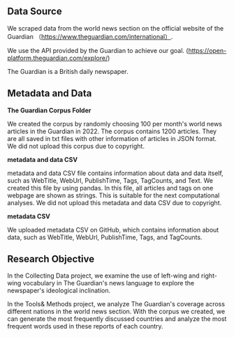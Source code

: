 ## Data Source

We scraped data from the world news section on the official website of the Guardian （https://www.theguardian.com/international）.

We use the API provided by the Guardian to achieve our goal. (https://open-platform.theguardian.com/explore/)

The Guardian is a British daily newspaper. 


## Metadata and Data

**The Guardian Corpus Folder**

We created the corpus by randomly choosing 100 per month's world news articles in the Guardian in 2022.
The corpus contains 1200 articles.
They are all saved in txt files with other information of articles in JSON format.
We did not upload this corpus due to copyright.


**metadata and data CSV**


metadata and data CSV file contains information about data and data itself, such as WebTitle, WebUrl, PublishTime, Tags, TagCounts, and Text. We created this file by using pandas. In this file, all articles and tags on one webpage are shown as strings. This is suitable for the next computational analyses.
We did not upload this metadata and data CSV due to copyright.

**metadata CSV**

We uploaded metadata CSV on GitHub, which contains information about data, such as WebTitle, WebUrl, PublishTime, Tags, and TagCounts.

## Research Objective

In the Collecting Data project, we examine the use of left-wing and right-wing vocabulary in The Guardian's news language to explore the newspaper's ideological inclination.

In the Tools& Methods project, we analyze The Guardian's coverage across different nations in the world news section. With the corpus we created, we can generate the most frequently discussed countries and analyze the most frequent words used in these reports of each country.






